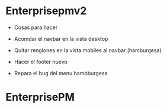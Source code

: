 # Enterprisepmv2

- Cosas para hacer

- Acomdar el navbar en la vista desktop
- Quitar renglones en la vista mobiles al navbar (hamburgesa)
- Hacer el footer nuevo
- Repara el bug del menu hambburgesa 
# EnterprisePM
